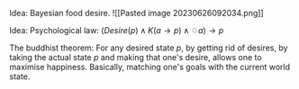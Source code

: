 
Idea: Bayesian food desire. 
![[Pasted image 20230626092034.png]]


Idea: Psychological law: 
$(Desire(p)\wedge K(a\rightarrow p)\wedge \diamondsuit a) \rightarrow p$


The buddhist theorem: For any desired state $p$, by getting rid of desires, by taking the actual state $p$ and making that one's desire, allows one to maximise happiness. Basically, matching one's goals with the current world state.
